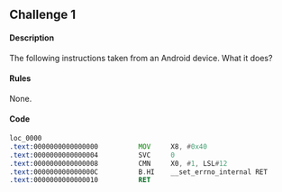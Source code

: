 ## Challenge 1

#### Description
The following instructions taken from an Android device. What it does?


#### Rules
None.

#### Code
```asm
loc_0000
.text:0000000000000000          MOV     X8, #0x40
.text:0000000000000004          SVC     0
.text:0000000000000008          CMN     X0, #1, LSL#12
.text:000000000000000C          B.HI    __set_errno_internal RET
.text:0000000000000010          RET
```
